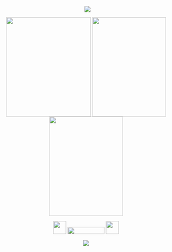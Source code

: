 <div align="center"> ‎  ‎ 
<img align="center" src="https://i.imgur.com/V4wSBNp.gif">

<p align="center"> 

 [<img align="center" src="https://i.imgur.com/0tE6Yl3.png" width="230" height="270">](https://rentry.co/kyojuro-rengoku) [<img align="center" src="https://i.imgur.com/rQ82Fn4.png" width="200" height="270">](https://kyostro.atabook.org/) [<img align="center" src="https://i.imgur.com/MpI5h1I.png" width="200" height="270">](https://kyojurodraws.straw.page/)

‎‎<img src="https://64.media.tumblr.com/08f1157e4fb62352185b36afec10b822/67f379b253a55304-79/s75x75_c1/2dd301de7828b4fb0d8607ba40db757cc46bd729.gifv" width="35" height="35" /> <img src="https://komarev.com/ghpvc/?username=kyostro&label=>ᴗ<&color=be2820" width="100" height="19"/> <img src="https://64.media.tumblr.com/581809eba389f8d2ccce2c57b2eb9b8a/67f379b253a55304-15/s75x75_c1/f4206f7a9cad6744daa64d2f7c4a7afb3c4970be.gifv" width="35" height="35" />

<img align="center" src="https://i.imgur.com/j0an2Co.png">
